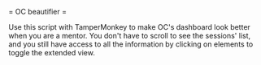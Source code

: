 = OC beautifier =

Use this script with TamperMonkey to make OC's dashboard look better when you are
a mentor. You don't have to scroll to see the sessions' list, and you still have 
access to all the information by clicking on elements to toggle the extended view.
